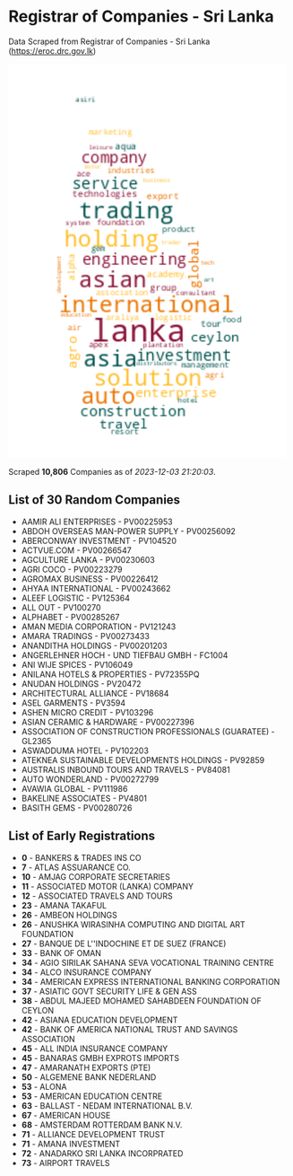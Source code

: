 # Registrar of Companies - Sri Lanka

Data Scraped from Registrar of Companies - Sri Lanka (https://eroc.drc.gov.lk)

![word-cloud](data/word_cloud.png)

Scraped **10,806** Companies as of *2023-12-03 21:20:03*.

## List of 30 Random Companies

* AAMIR ALI ENTERPRISES - PV00225953
* ABDOH OVERSEAS MAN-POWER SUPPLY - PV00256092
* ABERCONWAY INVESTMENT - PV104520
* ACTVUE.COM - PV00266547
* AGCULTURE LANKA - PV00230603
* AGRI COCO - PV00223279
* AGROMAX BUSINESS - PV00226412
* AHYAA INTERNATIONAL - PV00243662
* ALEEF LOGISTIC - PV125364
* ALL OUT - PV100270
* ALPHABET - PV00285267
* AMAN MEDIA CORPORATION - PV121243
* AMARA TRADINGS - PV00273433
* ANANDITHA HOLDINGS - PV00201203
* ANGERLEHNER HOCH - UND TIEFBAU GMBH - FC1004
* ANI WIJE SPICES - PV106049
* ANILANA HOTELS & PROPERTIES - PV72355PQ
* ANUDAN HOLDINGS - PV20472
* ARCHITECTURAL ALLIANCE - PV18684
* ASEL GARMENTS - PV3594
* ASHEN MICRO CREDIT - PV103296
* ASIAN CERAMIC & HARDWARE - PV00227396
* ASSOCIATION OF CONSTRUCTION PROFESSIONALS (GUARATEE) - GL2365
* ASWADDUMA HOTEL - PV102203
* ATEKNEA SUSTAINABLE DEVELOPMENTS HOLDINGS - PV92859
* AUSTRALIS INBOUND TOURS AND TRAVELS - PV84081
* AUTO WONDERLAND - PV00272799
* AVAWIA GLOBAL  - PV111986
* BAKELINE ASSOCIATES - PV4801
* BASITH GEMS - PV00280726

## List of Early Registrations

* **0** - BANKERS & TRADES INS CO 
* **7** - ATLAS ASSUARANCE CO. 
* **10** - AMJAG CORPORATE SECRETARIES 
* **11** - ASSOCIATED MOTOR (LANKA) COMPANY 
* **12** - ASSOCIATED TRAVELS AND TOURS 
* **23** - AMANA TAKAFUL 
* **26** - AMBEON HOLDINGS 
* **26** - ANUSHKA WIRASINHA COMPUTING AND DIGITAL ART FOUNDATION 
* **27** - BANQUE DE L''INDOCHINE ET DE SUEZ (FRANCE) 
* **33** - BANK OF OMAN 
* **34** - AGIO SIRILAK SAHANA SEVA VOCATIONAL TRAINING CENTRE 
* **34** - ALCO INSURANCE COMPANY 
* **34** - AMERICAN EXPRESS INTERNATIONAL BANKING CORPORATION 
* **37** - ASIATIC GOVT SECURITY LIFE & GEN ASS 
* **38** - ABDUL MAJEED MOHAMED SAHABDEEN FOUNDATION OF CEYLON 
* **42** - ASIANA EDUCATION DEVELOPMENT 
* **42** - BANK OF AMERICA NATIONAL TRUST AND SAVINGS ASSOCIATION 
* **45** - ALL INDIA INSURANCE COMPANY 
* **45** - BANARAS GMBH EXPROTS IMPORTS 
* **47** - AMARANATH EXPORTS (PTE) 
* **50** - ALGEMENE BANK NEDERLAND 
* **53** - ALONA 
* **53** - AMERICAN EDUCATION CENTRE 
* **63** - BALLAST - NEDAM INTERNATIONAL B.V. 
* **67** - AMERICAN HOUSE 
* **68** - AMSTERDAM ROTTERDAM BANK N.V. 
* **71** - ALLIANCE DEVELOPMENT TRUST 
* **71** - AMANA INVESTMENT 
* **72** - ANADARKO SRI LANKA INCORPRATED 
* **73** - AIRPORT TRAVELS 